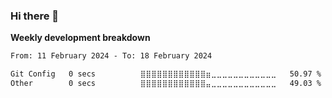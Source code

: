 ### Hi there 👋


**Weekly development breakdown**

<!--START_SECTION:waka-->

```txt
From: 11 February 2024 - To: 18 February 2024

Git Config   0 secs          ⣿⣿⣿⣿⣿⣿⣿⣿⣿⣿⣿⣿⣶⣀⣀⣀⣀⣀⣀⣀⣀⣀⣀⣀⣀   50.97 %
Other        0 secs          ⣿⣿⣿⣿⣿⣿⣿⣿⣿⣿⣿⣿⣤⣀⣀⣀⣀⣀⣀⣀⣀⣀⣀⣀⣀   49.03 %
```

<!--END_SECTION:waka-->

